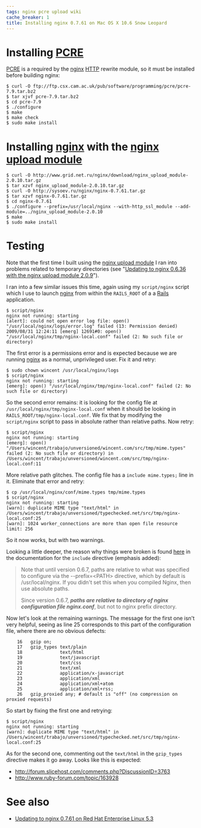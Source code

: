 ```yaml
---
tags: nginx pcre upload wiki
cache_breaker: 1
title: Installing nginx 0.7.61 on Mac OS X 10.6 Snow Leopard
---
```


# Installing [PCRE](/wiki/PCRE)

[PCRE](/wiki/PCRE) is a required by the [nginx](/wiki/nginx) [HTTP](/wiki/HTTP) rewrite module, so it must be installed before building nginx:

```shell
$ curl -O ftp://ftp.csx.cam.ac.uk/pub/software/programming/pcre/pcre-7.9.tar.bz2
$ tar xjvf pcre-7.9.tar.bz2
$ cd pcre-7.9
$ ./configure
$ make
$ make check
$ sudo make install
```

# Installing [nginx](/wiki/nginx) with the [nginx upload module](/wiki/nginx_upload_module)

```shell
$ curl -O http://www.grid.net.ru/nginx/download/nginx_upload_module-2.0.10.tar.gz
$ tar xzvf nginx_upload_module-2.0.10.tar.gz
$ curl -O http://sysoev.ru/nginx/nginx-0.7.61.tar.gz
$ tar xzvf nginx-0.7.61.tar.gz
$ cd nginx-0.7.61
$ ./configure --prefix=/usr/local/nginx --with-http_ssl_module --add-module=../nginx_upload_module-2.0.10
$ make
$ sudo make install
```

# Testing

Note that the first time I built using the [nginx upload module](/wiki/nginx_upload_module) I ran into problems related to temporary directories (see "[Updating to nginx 0.6.36 with the nginx upload module 2.0.9](/wiki/Updating_to_nginx_0.6.36_with_the_nginx_upload_module_2.0.9)").

I ran into a few similar issues this time, again using my `script/nginx` script which I use to launch [nginx](/wiki/nginx) from within the `RAILS_ROOT` of a a [Rails](/wiki/Rails) application.

```shell
$ script/nginx
nginx not running: starting
[alert]: could not open error log file: open() "/usr/local/nginx/logs/error.log" failed (13: Permission denied)
2009/08/31 12:24:11 [emerg] 12691#0: open() "/usr/local/nginx/tmp/nginx-local.conf" failed (2: No such file or directory)
```

The first error is a permissions error and is expected because we are running [nginx](/wiki/nginx) as a normal, unprivileged user. Fix it and retry:

```shell
$ sudo chown wincent /usr/local/nginx/logs
$ script/nginx
nginx not running: starting
[emerg]: open() "/usr/local/nginx/tmp/nginx-local.conf" failed (2: No such file or directory)
```

So the second error remains: it is looking for the config file at `/usr/local/nginx/tmp/nginx-local.conf` when it should be looking in `RAILS_ROOT/tmp/nginx-local.conf`. We fix that by modifying the `script/nginx` script to pass in absolute rather than relative paths. Now retry:

```shell
$ script/nginx
nginx not running: starting
[emerg]: open() "/Users/wincent/trabajo/unversioned/wincent.com/src/tmp/mime.types" failed (2: No such file or directory) in /Users/wincent/trabajo/unversioned/wincent.com/src/tmp/nginx-local.conf:11
```

More relative path glitches. The config file has a `include mime.types;` line in it. Eliminate that error and retry:

```shell
$ cp /usr/local/nginx/conf/mime.types tmp/mime.types
$ script/nginx
nginx not running: starting
[warn]: duplicate MIME type "text/html" in /Users/wincent/trabajo/unversioned/typechecked.net/src/tmp/nginx-local.conf:25
[warn]: 1024 worker_connections are more than open file resource limit: 256
```

So it now works, but with two warnings.

Looking a little deeper, the reason why things were broken is found [here](http://wiki.nginx.org/NginxHttpMainModule) in the documentation for the `include` directive (emphasis added):

> Note that until version 0.6.7, paths are relative to what was specified to configure via the --prefix=&lt;PATH&gt; directive, which by default is /usr/local/nginx. If you didn't set this when you compiled Nginx, then use absolute paths.
>
> Since version 0.6.7, **_paths are relative to directory of nginx configuration file nginx.conf_**, but not to nginx prefix directory.

Now let's look at the remaining warnings. The message for the first one isn't very helpful, seeing as line 25 corresponds to this part of the configuration file, where there are no obvious defects:

        16   gzip on;
        17   gzip_types text/plain
        18              text/html
        19              text/javascript
        20              text/css
        21              text/xml
        22              application/x-javascript
        23              application/xml
        24              application/xml+atom
        25              application/xml+rss;
        26   gzip_proxied any; # default is "off" (no compression on proxied requests)

So start by fixing the first one and retrying:

```shell
$ script/nginx
nginx not running: starting
[warn]: duplicate MIME type "text/html" in /Users/wincent/trabajo/unversioned/typechecked.net/src/tmp/nginx-local.conf:25
```

As for the second one, commenting out the `text/html` in the `gzip_types` directive makes it go away. Looks like this is expected:

-   <http://forum.slicehost.com/comments.php?DiscussionID=3763>
-   <http://www.ruby-forum.com/topic/163928>

# See also

-   [Updating to nginx 0.7.61 on Red Hat Enterprise Linux 5.3](/wiki/Updating_to_nginx_0.7.61_on_Red_Hat_Enterprise_Linux_5.3)
